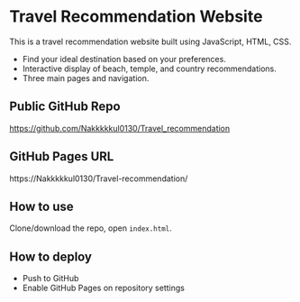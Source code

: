 # Travel Recommendation Website

This is a travel recommendation website built using JavaScript, HTML, CSS.  
- Find your ideal destination based on your preferences.
- Interactive display of beach, temple, and country recommendations.
- Three main pages and navigation.

## Public GitHub Repo
https://github.com/Nakkkkkul0130/Travel_recommendation

## GitHub Pages URL
https://Nakkkkkul0130/Travel-recommendation/

## How to use
Clone/download the repo, open `index.html`.

## How to deploy
- Push to GitHub
- Enable GitHub Pages on repository settings

